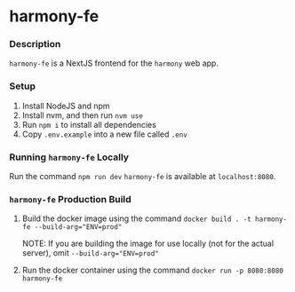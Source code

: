 # harmony-fe

### Description

`harmony-fe` is a NextJS frontend for the `harmony` web app.

### Setup

1. Install NodeJS and npm
2. Install nvm, and then run `nvm use`
3. Run `npm i` to install all dependencies
4. Copy `.env.example` into a new file called `.env`

### Running `harmony-fe` Locally

Run the command `npm run dev`
`harmony-fe` is available at `localhost:8080`.

### `harmony-fe` Production Build

1. Build the docker image using the command `docker build . -t harmony-fe --build-arg="ENV=prod"`

   NOTE: If you are building the image for use locally (not for the actual server), omit `--build-arg="ENV=prod"`

2. Run the docker container using the command `docker run -p 8080:8080 harmony-fe`
